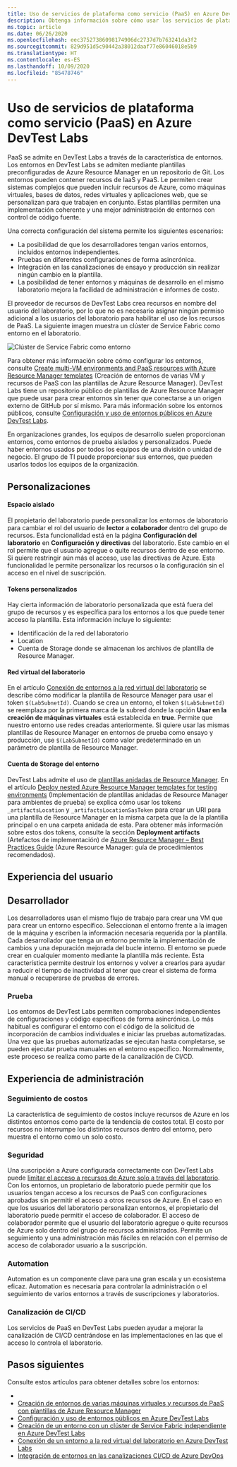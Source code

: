 ```yaml
---
title: Uso de servicios de plataforma como servicio (PaaS) en Azure DevTest Labs
description: Obtenga información sobre cómo usar los servicios de plataforma como servicio (PaaS) en Azure DevTest Labs.
ms.topic: article
ms.date: 06/26/2020
ms.openlocfilehash: eec37527386098174906dc2737d7b763241da3f2
ms.sourcegitcommit: 829d951d5c90442a38012daaf77e86046018e5b9
ms.translationtype: HT
ms.contentlocale: es-ES
ms.lasthandoff: 10/09/2020
ms.locfileid: "85478746"
---
```

# <a name="use-platform-as-a-service-paas-services-in-azure-devtest-labs"></a>Uso de servicios de plataforma como servicio (PaaS) en Azure DevTest Labs
PaaS se admite en DevTest Labs a través de la característica de entornos. Los entornos en DevTest Labs se admiten mediante plantillas preconfiguradas de Azure Resource Manager en un repositorio de Git. Los entornos pueden contener recursos de IaaS y PaaS. Le permiten crear sistemas complejos que pueden incluir recursos de Azure, como máquinas virtuales, bases de datos, redes virtuales y aplicaciones web, que se personalizan para que trabajen en conjunto. Estas plantillas permiten una implementación coherente y una mejor administración de entornos con control de código fuente. 

Una correcta configuración del sistema permite los siguientes escenarios: 

- La posibilidad de que los desarrolladores tengan varios entornos, incluidos entornos independientes.
- Pruebas en diferentes configuraciones de forma asincrónica.
- Integración en las canalizaciones de ensayo y producción sin realizar ningún cambio en la plantilla.
- La posibilidad de tener entornos y máquinas de desarrollo en el mismo laboratorio mejora la facilidad de administración e informes de costo.  

El proveedor de recursos de DevTest Labs crea recursos en nombre del usuario del laboratorio, por lo que no es necesario asignar ningún permiso adicional a los usuarios del laboratorio para habilitar el uso de los recursos de PaaS. La siguiente imagen muestra un clúster de Service Fabric como entorno en el laboratorio.

![Clúster de Service Fabric como entorno](./media/create-environment-service-fabric-cluster/cluster-created.png)

Para obtener más información sobre cómo configurar los entornos, consulte [Create multi-VM environments and PaaS resources with Azure Resource Manager templates](devtest-lab-create-environment-from-arm.md) (Creación de entornos de varias VM y recursos de PaaS con las plantillas de Azure Resource Manager). DevTest Labs tiene un repositorio público de plantillas de Azure Resource Manager que puede usar para crear entornos sin tener que conectarse a un origen externo de GitHub por sí mismo. Para más información sobre los entornos públicos, consulte [Configuración y uso de entornos públicos en Azure DevTest Labs](devtest-lab-configure-use-public-environments.md).

En organizaciones grandes, los equipos de desarrollo suelen proporcionan entornos, como entornos de prueba aislados y personalizados. Puede haber entornos usados por todos los equipos de una división o unidad de negocio. El grupo de TI puede proporcionar sus entornos, que pueden usarlos todos los equipos de la organización.  

## <a name="customizations"></a>Personalizaciones

#### <a name="sandbox"></a>Espacio aislado 
El propietario del laboratorio puede personalizar los entornos de laboratorio para cambiar el rol del usuario de **lector** a **colaborador** dentro del grupo de recursos. Esta funcionalidad está en la página **Configuración del laboratorio** en **Configuración y directivas** del laboratorio. Este cambio en el rol permite que el usuario agregue o quite recursos dentro de ese entorno. Si quiere restringir aún más el acceso, use las directivas de Azure. Esta funcionalidad le permite personalizar los recursos o la configuración sin el acceso en el nivel de suscripción.

#### <a name="custom-tokens"></a>Tokens personalizados
Hay cierta información de laboratorio personalizada que está fuera del grupo de recursos y es específica para los entornos a los que puede tener acceso la plantilla. Esta información incluye lo siguiente: 

- Identificación de la red del laboratorio
- Location
- Cuenta de Storage donde se almacenan los archivos de plantilla de Resource Manager. 
 
#### <a name="lab-virtual-network"></a>Red virtual del laboratorio
En el artículo [Conexión de entornos a la red virtual del laboratorio](connect-environment-lab-virtual-network.md) se describe cómo modificar la plantilla de Resource Manager para usar el token `$(LabSubnetId)`. Cuando se crea un entorno, el token `$(LabSubnetId)` se reemplaza por la primera marca de la subred donde la opción **Usar en la creación de máquinas virtuales** está establecida en **true**. Permite que nuestro entorno use redes creadas anteriormente. Si quiere usar las mismas plantillas de Resource Manager en entornos de prueba como ensayo y producción, use `$(LabSubnetId)` como valor predeterminado en un parámetro de plantilla de Resource Manager. 

#### <a name="environment-storage-account"></a>Cuenta de Storage del entorno
DevTest Labs admite el uso de [plantillas anidadas de Resource Manager](../azure-resource-manager/templates/linked-templates.md). En el artículo [Deploy nested Azure Resource Manager templates for testing environments](deploy-nested-template-environments.md) (Implementación de plantillas anidadas de Resource Manager para ambientes de prueba) se explica cómo usar los tokens `_artifactsLocation` y `_artifactsLocationSasToken` para crear un URI para una plantilla de Resource Manager en la misma carpeta que la de la plantilla principal o en una carpeta anidada de esta. Para obtener más información sobre estos dos tokens, consulte la sección **Deployment artifacts** (Artefactos de implementación) de [Azure Resource Manager – Best Practices Guide](https://github.com/Azure/azure-quickstart-templates/blob/master/1-CONTRIBUTION-GUIDE/best-practices.md) (Azure Resource Manager: guía de procedimientos recomendados).

## <a name="user-experience"></a>Experiencia del usuario

## <a name="developer"></a>Desarrollador
Los desarrolladores usan el mismo flujo de trabajo para crear una VM que para crear un entorno específico. Seleccionan el entorno frente a la imagen de la máquina y escriben la información necesaria requerida por la plantilla. Cada desarrollador que tenga un entorno permite la implementación de cambios y una depuración mejorada del bucle interno. El entorno se puede crear en cualquier momento mediante la plantilla más reciente.  Esta característica permite destruir los entornos y volver a crearlos para ayudar a reducir el tiempo de inactividad al tener que crear el sistema de forma manual o recuperarse de pruebas de errores.  

### <a name="testing"></a>Prueba
Los entornos de DevTest Labs permiten comprobaciones independientes de configuraciones y código específicos de forma asincrónica. Lo más habitual es configurar el entorno con el código de la solicitud de incorporación de cambios individuales e iniciar las pruebas automatizadas. Una vez que las pruebas automatizadas se ejecutan hasta completarse, se pueden ejecutar prueba manuales en el entorno específico. Normalmente, este proceso se realiza como parte de la canalización de CI/CD. 

## <a name="management-experience"></a>Experiencia de administración

### <a name="cost-tracking"></a>Seguimiento de costos
La característica de seguimiento de costos incluye recursos de Azure en los distintos entornos como parte de la tendencia de costos total. El costo por recursos no interrumpe los distintos recursos dentro del entorno, pero muestra el entorno como un solo costo.

### <a name="security"></a>Seguridad
Una suscripción a Azure configurada correctamente con DevTest Labs puede [limitar el acceso a recursos de Azure solo a través del laboratorio](devtest-lab-add-devtest-user.md). Con los entornos, un propietario de laboratorio puede permitir que los usuarios tengan acceso a los recursos de PaaS con configuraciones aprobadas sin permitir el acceso a otros recursos de Azure. En el caso en que los usuarios del laboratorio personalizan entornos, el propietario del laboratorio puede permitir el acceso de colaborador. El acceso de colaborador permite que el usuario del laboratorio agregue o quite recursos de Azure solo dentro del grupo de recursos administrados. Permite un seguimiento y una administración más fáciles en relación con el permiso de acceso de colaborador usuario a la suscripción.

### <a name="automation"></a>Automation
Automation es un componente clave para una gran escala y un ecosistema eficaz. Automation es necesaria para controlar la administración o el seguimiento de varios entornos a través de suscripciones y laboratorios.

### <a name="cicd-pipeline"></a>Canalización de CI/CD
Los servicios de PaaS en DevTest Labs pueden ayudar a mejorar la canalización de CI/CD centrándose en las implementaciones en las que el acceso lo controla el laboratorio.

## <a name="next-steps"></a>Pasos siguientes
Consulte estos artículos para obtener detalles sobre los entornos: 

- 
- [Creación de entornos de varias máquinas virtuales y recursos de PaaS con plantillas de Azure Resource Manager](devtest-lab-create-environment-from-arm.md)
- [Configuración y uso de entornos públicos en Azure DevTest Labs](devtest-lab-configure-use-public-environments.md)
- [Creación de un entorno con un clúster de Service Fabric independiente en Azure DevTest Labs](create-environment-service-fabric-cluster.md)
- [Conexión de un entorno a la red virtual del laboratorio en Azure DevTest Labs](connect-environment-lab-virtual-network.md)
- [Integración de entornos en las canalizaciones CI/CD de Azure DevOps](integrate-environments-devops-pipeline.md)
 






